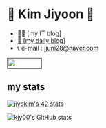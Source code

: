 # 👻 Kim Jiyoon 👻

- <a href="https://jyoonit.tistory.com" target="_blank" style="text-decoration:none">👩‍💻 [my IT blog]</a> <br/>
- <a href="https://jyoonit.tistory.com" target="_blank">👀 [my daily blog]</a> <br/>
- 📞 e-mail :    jjuni28@naver.com

<a href="" target="_blank"><img src="https://img.shields.io/badge/42Seoul-000000?style=flat&logo=42&logoColor=white" width="80" height="25"/></a>

## my stats
<a href="https://github.com/JaeSeoKim/badge42"><img src="https://badge42.vercel.app/api/v2/cl2uhaxpn010709kzk9gk6shc/stats?cursusId=21&coalitionId=88" alt="jiyokim's 42 stats" /></a>

![kjy00's GitHub stats](https://github-readme-stats.vercel.app/api?username=kjy00&show_icons=true&theme=dracula)

<!--
[![kjy00's github stats](https://github-readme-stats.vercel.app/api/top-langs/?username=kjy00&show_icons=true&hide_border=true&title_color=004386&icon_color=004386&layout=compact)](https://github.com/kjy00)
-->
